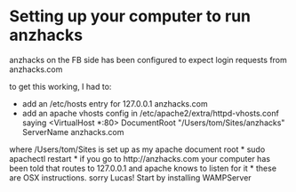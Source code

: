 Setting up your computer to run anzhacks
========================================


anzhacks on the FB side has been configured to expect login requests from anzhacks.com


to get this working, I had to:


* add an /etc/hosts entry for 127.0.0.1 anzhacks.com
* add an apache vhosts config in /etc/apache2/extra/httpd-vhosts.conf saying
<VirtualHost *:80>
    DocumentRoot "/Users/tom/Sites/anzhacks"
    ServerName anzhacks.com
</VirtualHost>
where /Users/tom/Sites is set up as my apache document root
* sudo apachectl restart
* if you go to http://anzhacks.com your computer has been told that routes to 127.0.0.1 and apache knows to listen for it
* these are OSX instructions. sorry Lucas! Start by installing WAMPServer
